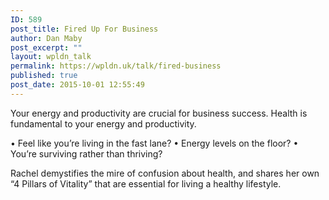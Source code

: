 ```yaml
---
ID: 589
post_title: Fired Up For Business
author: Dan Maby
post_excerpt: ""
layout: wpldn_talk
permalink: https://wpldn.uk/talk/fired-business
published: true
post_date: 2015-10-01 12:55:49
---
```

Your energy and productivity are crucial for business success. Health is fundamental to your energy and productivity.

• Feel like you’re living in the fast lane?
• Energy levels on the floor?
• You’re surviving rather than thriving?

Rachel demystifies the mire of confusion about health, and shares her own “4 Pillars of Vitality” that are essential for living a healthy lifestyle.